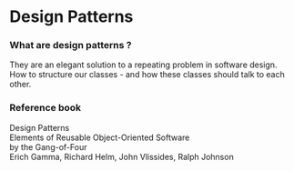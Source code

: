 # Design Patterns

### What are design patterns ?
They are an elegant solution to a repeating problem in software design.  
How to structure our classes - and how these classes should talk to each other.  

### Reference book
Design Patterns  
Elements of Reusable Object-Oriented Software  
by the Gang-of-Four  
Erich Gamma, Richard Helm, John Vlissides, Ralph Johnson